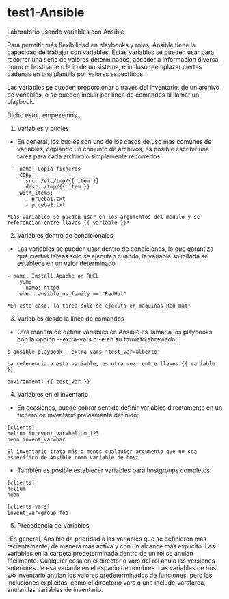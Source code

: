 # test1-Ansible
Laboratorio usando variables con Ansible

Para permitir más flexibilidad en playbooks y roles, Ansible tiene la capacidad de trabajar con variables. Estas variables se pueden usar para recorrer una serie de valores determinados, acceder a informacion diversa, como el hostname o la ip de un sistema, e incluso reemplazar ciertas cadenas en una plantilla por valores específicos.

Las variables se pueden proporcionar a través del inventario, de un archivo de variables, o se pueden incluir por linea de comandos al llamar un playbook.

Dicho esto , empezemos...

1. Variables y bucles

- En general, los bucles son uno de los casos de uso mas comunes de variables, copiando un conjunto de archivos, es posible escribir una tarea para cada archivo o simplemente recorrerlos:
```
  - name: Copia ficheros
    copy: 
      src: /etc/tmp/{{ item }}
      dest: /tmp/{{ item }}
    with_items:
      - prueba1.txt
      - prueba2.txt

*Las variables se pueden usar en los argumentos del módulo y se referencian entre llaves {{ variable }}*
```
2. Variables dentro de condicionales

- Las variables se pueden usar dentro de condiciones, lo que garantiza que ciertas tareas solo se ejecuten cuando, la variable solicitada se establece en un valor determinado
```
- name: Install Apache on RHEL
    yum:  
      name: httpd
    when: ansible_os_family == "RedHat"

*En este caso, la tarea solo se ejecuta en máquinas Red Hat*
```

3. Variables desde la línea de comandos

- Otra manera de definir variables en Ansible es llamar a los playbooks con la opción --extra-vars o -e en su formato abreviado:
```
$ ansible-playbook --extra-vars "test_var=alberto"

La referencia a esta variable, es otra vez, entre llaves {{ variable }} 

environment: {{ test_var }}
```

4. Variables en el inventario

- En ocasiones, puede cobrar sentido definir variables directamente en un fichero de inventario previamente definido:
```
[clients]
helium intevent_var=helium_123
neon invent_var=bar

El inventario trata más o menos cualquier argumento que no sea específico de Ansible como variable de host.
```
- También es posible establecer variables para hostgroups completos:
```
[clients]
helium
neon
 
[clients:vars]
invent_var=group-foo
```
5. Precedencia de Variables

-En general, Ansible da prioridad a las variables que se definieron más recientemente, de manera más activa y con un alcance más explícito. Las variables en la carpeta predeterminada dentro de un rol se anulan fácilmente. Cualquier cosa en el directorio vars del rol anula las versiones anteriores de esa variable en el espacio de nombres. Las variables de host y/o inventario anulan los valores predeterminados de funciones, pero las inclusiones explícitas, como el directorio vars o una include_varstarea, anulan las variables de inventario.